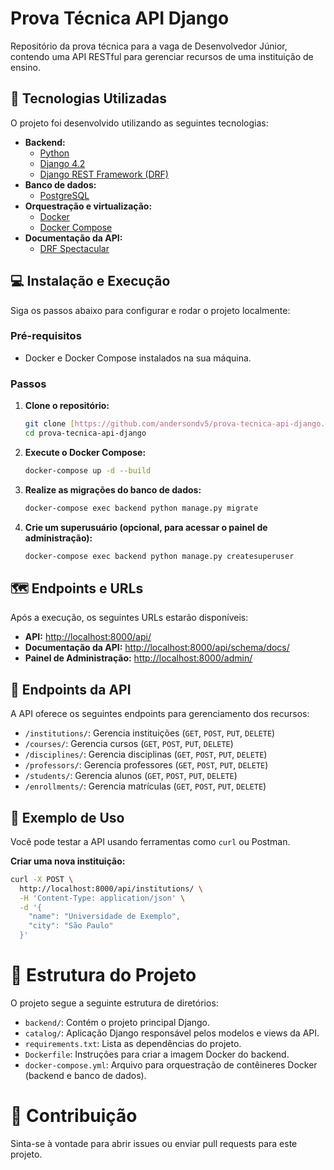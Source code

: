 # Prova Técnica API Django

Repositório da prova técnica para a vaga de Desenvolvedor Júnior, contendo uma API RESTful para gerenciar recursos de uma instituição de ensino.

## 🚀 Tecnologias Utilizadas

O projeto foi desenvolvido utilizando as seguintes tecnologias:

- **Backend:**
  - <a href="https://www.python.org/" target="_blank">Python</a>
  - <a href="https://www.djangoproject.com/" target="_blank">Django 4.2</a>
  - <a href="https://www.django-rest-framework.org/" target="_blank">Django REST Framework (DRF)</a>
- **Banco de dados:**
  - <a href="https://www.postgresql.org/" target="_blank">PostgreSQL</a>
- **Orquestração e virtualização:**
  - <a href="https://www.docker.com/" target="_blank">Docker</a>
  - <a href="https://docs.docker.com/compose/" target="_blank">Docker Compose</a>
- **Documentação da API:**
  - <a href="https://drf-spectacular.readthedocs.io/en/latest/" target="_blank">DRF Spectacular</a>

## 💻 Instalação e Execução

Siga os passos abaixo para configurar e rodar o projeto localmente:

### Pré-requisitos

- Docker e Docker Compose instalados na sua máquina.

### Passos

1.  **Clone o repositório:**
    ```bash
    git clone [https://github.com/andersondv5/prova-tecnica-api-django.git](https://github.com/andersondv5/prova-tecnica-api-django.git)
    cd prova-tecnica-api-django
    ```

2.  **Execute o Docker Compose:**
    ```bash
    docker-compose up -d --build
    ```

3.  **Realize as migrações do banco de dados:**
    ```bash
    docker-compose exec backend python manage.py migrate
    ```

4.  **Crie um superusuário (opcional, para acessar o painel de administração):**
    ```bash
    docker-compose exec backend python manage.py createsuperuser
    ```

## 🗺️ Endpoints e URLs

Após a execução, os seguintes URLs estarão disponíveis:

- **API:** [http://localhost:8000/api/](http://localhost:8000/api/)
- **Documentação da API:** <a href="http://localhost:8000/api/schema/docs/" target="_blank">http://localhost:8000/api/schema/docs/</a>
- **Painel de Administração:** [http://localhost:8000/admin/](http://localhost:8000/admin/)

## 🔑 Endpoints da API

A API oferece os seguintes endpoints para gerenciamento dos recursos:

- `/institutions/`: Gerencia instituições (`GET`, `POST`, `PUT`, `DELETE`)
- `/courses/`: Gerencia cursos (`GET`, `POST`, `PUT`, `DELETE`)
- `/disciplines/`: Gerencia disciplinas (`GET`, `POST`, `PUT`, `DELETE`)
- `/professors/`: Gerencia professores (`GET`, `POST`, `PUT`, `DELETE`)
- `/students/`: Gerencia alunos (`GET`, `POST`, `PUT`, `DELETE`)
- `/enrollments/`: Gerencia matrículas (`GET`, `POST`, `PUT`, `DELETE`)

## 📝 Exemplo de Uso

Você pode testar a API usando ferramentas como `curl` ou Postman.

**Criar uma nova instituição:**
```bash
curl -X POST \
  http://localhost:8000/api/institutions/ \
  -H 'Content-Type: application/json' \
  -d '{
    "name": "Universidade de Exemplo",
    "city": "São Paulo"
  }'
```

# 📂 Estrutura do Projeto

O projeto segue a seguinte estrutura de diretórios:

* `backend/`: Contém o projeto principal Django.
* `catalog/`: Aplicação Django responsável pelos modelos e views da API.
* `requirements.txt`: Lista as dependências do projeto.
* `Dockerfile`: Instruções para criar a imagem Docker do backend.
* `docker-compose.yml`: Arquivo para orquestração de contêineres Docker (backend e banco de dados).

# 🤝 Contribuição
Sinta-se à vontade para abrir issues ou enviar pull requests para este projeto.

